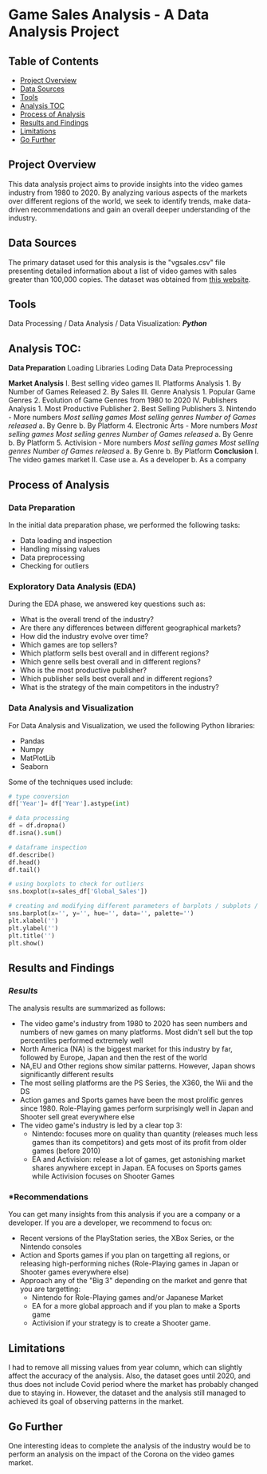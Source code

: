 # Game Sales Analysis - A Data Analysis Project

## Table of Contents

 * [Project Overview](#project-overview)
 * [Data Sources](#data-sources)
 * [Tools](#tools)
 * [Analysis TOC](#analysis-toc)
 * [Process of Analysis](#process-of-analysis)
 * [Results and Findings](#results-and-findings)
 * [Limitations](#limitations)
 * [Go Further](#go-further)

## Project Overview

This data analysis project aims to provide insights into the video games industry from 1980 to 2020. By analyzing various aspects of the markets over different regions of the world, we seek to identify trends, make data-driven recommendations and gain an overall deeper understanding of the industry.

## Data Sources

The primary dataset used for this analysis is the "vgsales.csv" file presenting detailed information about a list of video games with sales greater than 100,000 copies. The dataset was obtained from [this website](https://zenodo.org/records/5898311#.Y9Y2K9JBwUE).

## Tools

Data Processing / Data Analysis / Data Visualization: ***Python***

## Analysis TOC:

**Data Preparation**
    Loading Libraries
    Loding Data
    Data Preprocessing

**Market Analysis**
    I. Best selling video games
    II. Platforms Analysis
        1. By Number of Games Released
        2. By Sales
    III. Genre Analysis
        1. Popular Game Genres
        2. Evolution of Game Genres from 1980 to 2020
    IV. Publishers Analysis
        1. Most Productive Publisher
        2. Best Selling Publishers
        3. Nintendo - More numbers
            *Most selling games*
            *Most selling genres*
            *Number of Games released*
                a. By Genre
                b. By Platform
        4. Electronic Arts - More numbers
            *Most selling games*
            *Most selling genres*
            *Number of Games released*
                a. By Genre
                b. By Platform
        5. Activision - More numbers
            *Most selling games*
            *Most selling genres*
            *Number of Games released*
                a. By Genre
                b. By Platform
**Conclusion**
    I. The video games market
    II. Case use
        a. As a developer
        b. As a company

## Process of Analysis

### Data Preparation

In the initial data preparation phase, we performed the following tasks:
   * Data loading and inspection 
   * Handling missing values
   * Data preprocessing
   * Checking for outliers

### Exploratory Data Analysis (EDA)

During the EDA phase, we answered key questions such as:
   * What is the overall trend of the industry?
   * Are there any differences between different geographical markets?
   * How did the industry evolve over time?
   * Which games are top sellers?
   * Which platform sells best overall and in different regions?
   * Which genre sells best overall and in different regions?
   * Who is the most productive publisher?
   * Which publisher sells best overall and in different regions?
   * What is the strategy of the main competitors in the industry?

### Data Analysis and Visualization

For Data Analysis and Visualization, we used the following Python libraries:
   * Pandas
   * Numpy
   * MatPlotLib
   * Seaborn

Some of the techniques used include:

``` python
# type conversion
df['Year']= df['Year'].astype(int)

# data processing
df = df.dropna()
df.isna().sum()

# dataframe inspection
df.describe()
df.head()
df.tail()

# using boxplots to check for outliers
sns.boxplot(x=sales_df['Global_Sales'])

# creating and modifying different parameters of barplots / subplots / lineplots for visualization 
sns.barplot(x='', y='', hue='', data='', palette='')
plt.xlabel('')
plt.ylabel('')
plt.title('')
plt.show()
```

## Results and Findings

### *Results*
The analysis results are summarized as follows:
   * The video game's industry from 1980 to 2020 has seen numbers and numbers of new games on many platforms. Most didn't sell but the top percentiles performed extremely well
   * North America (NA) is the biggest market for this industry by far, followed by Europe, Japan and then the rest of the world
   * NA,EU and Other regions show similar patterns. However, Japan shows significantly different results
   * The most selling platforms are the PS Series, the X360, the Wii and the DS
   * Action games and Sports games have been the most prolific genres since 1980. Role-Playing games perform surprisingly well in Japan and Shooter sell great everywhere else
   * The video game's industry is led by a clear top 3:
        * Nintendo: focuses more on quality than quantity (releases much less games than its competitors) and gets most of its profit from older games (before 2010)
        * EA and Activision: release a lot of games, get astonishing market shares anywhere except in Japan. EA focuses on Sports games while Activision focuses on Shooter Games

### *Recommendations
You can get many insights from this analysis if you are a company or a developer. If you are a developer, we recommend to focus on:
   * Recent versions of the PlayStation series, the XBox Series, or the Nintendo consoles
   * Action and Sports games if you plan on targetting all regions, or releasing high-performing niches (Role-Playing games in Japan or Shooter games everywhere else)
   * Approach any of the "Big 3" depending on the market and genre that you are targetting:
        * Nintendo for Role-Playing games and/or Japanese Market
        * EA for a more global approach and if you plan to make a Sports game
        * Activision if your strategy is to create a Shooter game.

## Limitations

I had to remove all missing values from year column, which can slightly affect the accuracy of the analysis. Also, the dataset goes until 2020, and thus does not include Covid period where the market has probably changed due to staying in.
However, the dataset and the analysis still managed to achieved its goal of observing patterns in the market.

## Go Further

One interesting ideas to complete the analysis of the industry would be to perform an analysis on the impact of the Corona on the video games market.